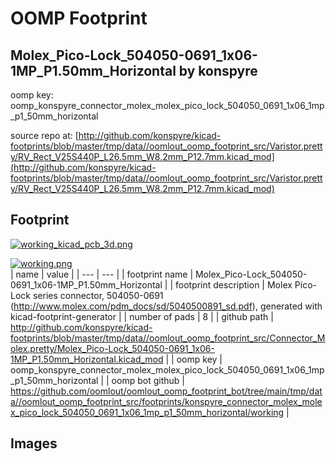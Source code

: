 # OOMP Footprint  
## Molex_Pico-Lock_504050-0691_1x06-1MP_P1.50mm_Horizontal  by konspyre  
  
oomp key: oomp_konspyre_connector_molex_molex_pico_lock_504050_0691_1x06_1mp_p1_50mm_horizontal  
  
source repo at: [http://github.com/konspyre/kicad-footprints/blob/master/tmp/data//oomlout_oomp_footprint_src/Varistor.pretty/RV_Rect_V25S440P_L26.5mm_W8.2mm_P12.7mm.kicad_mod](http://github.com/konspyre/kicad-footprints/blob/master/tmp/data//oomlout_oomp_footprint_src/Varistor.pretty/RV_Rect_V25S440P_L26.5mm_W8.2mm_P12.7mm.kicad_mod)  
## Footprint  
  
[![working_kicad_pcb_3d.png](working_kicad_pcb_3d_600.png)](working_kicad_pcb_3d.png)  
  
[![working.png](working_600.png)](working.png)  
| name | value | 
| --- | --- | 
| footprint name | Molex_Pico-Lock_504050-0691_1x06-1MP_P1.50mm_Horizontal | 
| footprint description | Molex Pico-Lock series connector, 504050-0691 (http://www.molex.com/pdm_docs/sd/5040500891_sd.pdf), generated with kicad-footprint-generator | 
| number of pads | 8 | 
| github path | http://github.com/konspyre/kicad-footprints/blob/master/tmp/data//oomlout_oomp_footprint_src/Connector_Molex.pretty/Molex_Pico-Lock_504050-0691_1x06-1MP_P1.50mm_Horizontal.kicad_mod | 
| oomp key | oomp_konspyre_connector_molex_molex_pico_lock_504050_0691_1x06_1mp_p1_50mm_horizontal | 
| oomp bot github | https://github.com/oomlout/oomlout_oomp_footprint_bot/tree/main/tmp/data//oomlout_oomp_footprint_src/footprints/konspyre_connector_molex_molex_pico_lock_504050_0691_1x06_1mp_p1_50mm_horizontal/working | 
## Images  
